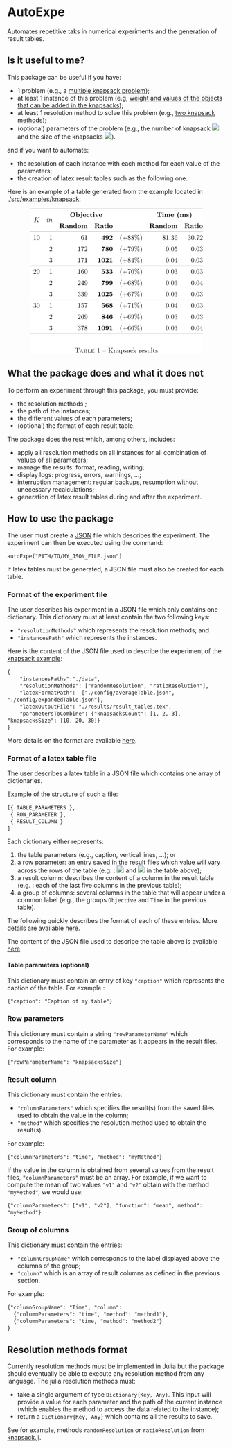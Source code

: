 # AutoExpe
Automates repetitive taks in numerical experiments and the generation of result tables.

## Is it useful to me?
This package can be useful if you have:
* 1 problem (e.g., a [multiple knapsack problem](./docs/knapsack.md));
* at least 1 instance of this problem (e.g, [weight and values of the objects that can be added in the knapsacks](./src/examples/knapsack/data/knapsack1.json));
* at least 1 resolution method to solve this problem (e.g., [two knapsack methods](./docs/knapsack.md#heuristics));
* (optional) parameters of the problem (e.g., the number of knapsack <img src="https://render.githubusercontent.com/render/math?math=m"> and the size of the knapsacks <img src="https://render.githubusercontent.com/render/math?math=K">).

and if you want to automate:
* the resolution of each instance with each method for each value of the parameters;
* the creation of latex result tables such as the following one.


Here is an example of a table generated from the example located in [./src/examples/knapsack](./src/examples/knapsack):
<p align="center">
    <img src="docs/images/knapsack.png" alt="Knapsack result table automatically generated by AutoExpe.jl" width="400"/>
</p>

## What the package does and what it does not

To perform an experiment through this package, you must provide:
* the resolution methods ;
* the path of the instances;
* the different values of each parameters;
* (optional) the format of each result table.

The package does the rest which, among others, includes:
* apply all resolution methods on all instances for all combination of values of all parameters;
* manage the results: format, reading, writing;
* display logs: progress, errors, warnings, ...;
* interruption management: regular backups, resumption without unecessary recalculations;
* generation of latex result tables during and after the experiment.

## How to use the package

The user must create a [JSON](https://en.wikipedia.org/wiki/JSON) file which describes the experiment. The experiment can then be executed using the command:

    autoExpe("PATH/TO/MY_JSON_FILE.json")

If latex  tables must be generated,  a JSON file must  also be created
for each table. 

### Format of the experiment file
The user describes his experiment in a JSON file which only contains one dictionary. This dictionary must at least contain the two following keys:
* `"resolutionMethods"` which represents the resolution methods; and
* `"instancesPath"` which represents the instances.

Here is the content of the JSON file used to describe the experiment of the [knapsack example](./src/examples/knapsack):

    {
        "instancesPaths":"./data",
        "resolutionMethods": ["randomResolution", "ratioResolution"],
        "latexFormatPath":  ["./config/averageTable.json", "./config/expandedTable.json"],
        "latexOutputFile": "./results/result_tables.tex",
        "parametersToCombine": {"knapsacksCount": [1, 2, 3], "knapsacksSize": [10, 20, 30]}
    }

More details on the format are available [here](./docs/experimentation_format.md).

### Format of a latex table file 
The user describes a latex table in a JSON file which contains one array of dictionaries. 

Example of the structure of such a file:

    [{ TABLE_PARAMETERS },
     { ROW_PARAMETER },
     { RESULT_COLUMN }
    ]

Each dictionary either represents:
1. the table parameters (e.g., caption, vertical lines, ...); or
2. a row parameter: an entry saved in the result files which value will vary across the rows of the table (e.g. : <img src="https://render.githubusercontent.com/render/math?math=m"> and <img src="https://render.githubusercontent.com/render/math?math=K"> in the table above); 
3. a result column: describes the content of a column in the result table (e.g. : each of the last five columns in the previous table);
4. a group of columns: several columns in the table that will appear under a common label (e.g., the groups `Objective` and `Time` in the previous table).

The following quickly describes the format of each of these entries. More details are available [here](./docs/latex_table_format.md).

The content of the JSON file used to describe the table above is available [here](./src/examples/knapsack/config/averageTable.json).


#### Table parameters (optional)
This dictionary must contain an entry of key `"caption"` which represents the caption of the table. For example :

    {"caption": "Caption of my table"}


### Row parameters

This  dictionary  must  contain a  string  `"rowParameterName"`  which
corresponds to the name of the parameter as it appears in the result files.  For example:

    {"rowParameterName": "knapsacksSize"}

### Result column
This dictionary must contain the entries:
* `"columnParameters"` which specifies the result(s) from the
saved files used to obtain the value in the column;
* `"method"`  which specifies the resolution method
  used to obtain the result(s).
  
For example:

    {"columnParameters": "time", "method": "myMethod"}

If the  value in the column  is obtained from several  values from the
result files, `"columnParameters"`  must be an array.  For example, if
we want  to compute the  mean of two  values `"v1"` and  `"v2"` obtain
with the method `"myMethod"`, we would use:

    {"columnParameters": ["v1", "v2"], "function": "mean", method": "myMethod"}
    
### Group of columns
This dictionary must contain the entries:
* `"columnGroupName"` which corresponds to the label displayed above the columns of the group;
* `"column"` which is an array of result columns as defined in the previous section.

For example:

    {"columnGroupName": "Time", "column":
      {"columnParameters": "time", "method": "method1"},
      {"columnParameters": "time, "method": "method2"}
    }
    
## Resolution methods format
Currently  resolution methods  must be  implemented in  Julia but  the
package should eventually be able to execute any resolution method from any language. The julia resolution methods must:
* take  a single argument  of type `Dictionary{Key, Any}`.  This input
  will provide a value for each parameter and the path of the current instance (which enables the method to access the data related to the instance);
* return a `Dictionary{Key, Any}` which contains all the results to save.

See for example, methods `randomResolution` or `ratioResolution` from [knapsack.jl](./src/examples/knapsack/knapsack.jl).
